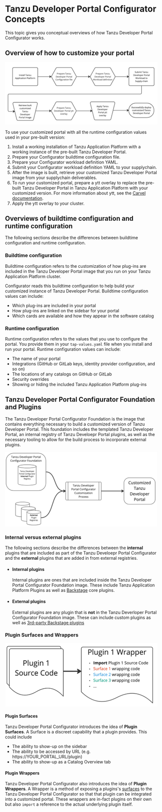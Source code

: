 # Tanzu Developer Portal Configurator Concepts

This topic gives you conceptual overviews of how Tanzu Developer Portal Configurator works.

## <a id="customize"></a> Overview of how to customize your portal

![Tanzu Developer Portal customization flowchart, starting from installing Tanzu Application Platform and finishing with deploying a customized Tanzu Developer Portal.](images/tdp-install-flowchart.jpg)

To use your customized portal with all the runtime configuration values used in your pre-built
version:

1. Install a working installation of Tanzu Application Platform with a working instance of the
   pre-built Tanzu Developer Portal.
2. Prepare your Configurator buildtime configuration file.
3. Prepare your Configurator workload definition YAML.
4. Submit your Configurator workload definition YAML to your supplychain.
5. After the image is built, retrieve your customized Tanzu Developer Portal image from your
   supplychain deliverables.
6. To run your customized portal, prepare a ytt overlay to replace the pre-built Tanzu Developer Portal
   in Tanzu Application Platform with your customized version. For more information about ytt, see the
   [Carvel documentation](https://carvel.dev/ytt/).
7. Apply the ytt overlay to your cluster.

## <a id="buildtime-and-runtime"></a> Overviews of buildtime configuration and runtime configuration

The following sections describe the differences between buildtime configuration and runtime
configuration.

### <a id="buildtime"></a> Buildtime configuration

Buildtime configuration refers to the customization of how plug-ins are included in the
Tanzu Developer Portal image that you run on your Tanzu Application Platform cluster.

Configurator reads this buildtime configuration to help build your customized instance of
Tanzu Developer Portal. Buildtime configuration values can include:

- Which plug-ins are included in your portal
- How plug-ins are linked on the sidebar for your portal
- Which cards are available and how they appear in the software catalog

### <a id="runtime"></a> Runtime configuration

Runtime configuration refers to the values that you use to configure the portal. You provide them in
your `tap-values.yaml` file when you install and run your portal. Runtime configuration values can
include:

- The name of your portal
- Integrations (GitHub or GitLab keys, identity provider configuration, and so on)
- The locations of any catalogs on GitHub or GitLab
- Security overrides
- Showing or hiding the included Tanzu Application Platform plug-ins

## <a id="foundation"></a> Tanzu Developer Portal Configurator Foundation and Plugins

The Tanzu Developer Portal Configurator Foundation is the image that contains everything necessary to build a customized version of Tanzu Developer Portal. This foundation includes the templated Tanzu Developer Portal, an internal registry of Tanzu Develoepr Portal plugins, as well as the necessary tooling to allow for the build process to incorporate external plugins.

![Tanzu Developer Portal Foundation and inlcuded internal plugin registry and the customization process.](images/foundation-internal-external-plugins.jpg)

### <a id="plugins"></a> Internal versus external plugins

The following sections describe the differences between the **internal** plugins that are included as part of the Tanzu Develoepr Portal Configurator and the **external** plugins that are added in from external registries.

- #### <a id="internal-plugins"></a> Internal plugins

   Internal plugins are ones that are included inside the Tanzu Developer Portal Configurator Foundation image. These include Tanzu Application Platform Plugins as well as [Backstage](https://backstage.io) core plugins.

- #### <a id="external-plugins"></a> External plugins

   External plugins are any plugin that is **not** in the Tanzu Deverloper Portal Configurator Foundation image. These can include custom plugins as well as [3rd-party Backstage plugins](https://backstage.io/plugins)

### <a id="plugin-surfaces-and-wrappers"></a> Plugin Surfaces and Wrappers

![Tanzu Developer Portal Foundation and inlcuded internal plugin registry and the customization process.](images/plugin-surfaces-and-wrappers.jpg)

#### <a id="plugin-surfaces"></a> Plugin Surfaces

Tanzu Developer Portal Configurator introduces the idea of **Plugin Surfaces**. A Surface is a discreet capability that a plugin provides. This could include
- The ability to show-up on the sidebar
- The ability to be accessed by URL (e.g. https://YOUR_PORTAL_URL/plugin)
- The ability to show-up as a Catalog Overview tab

#### <a id="plugin-wrappers"></a> Plugin Wrappers

Tanzu Developer Portal Configurator also introduces the idea of **Plugin Wrappers**. A Wrapper is a method of exposing a plugins's [surfaces](#plugin-surfaces) to the Tanzu Developer Portal Configurator so that that plugin can be integrated into a customized portal. These wrappers are in-fact plugins on their own but also `import` a reference to the actual underlying plugin itself.